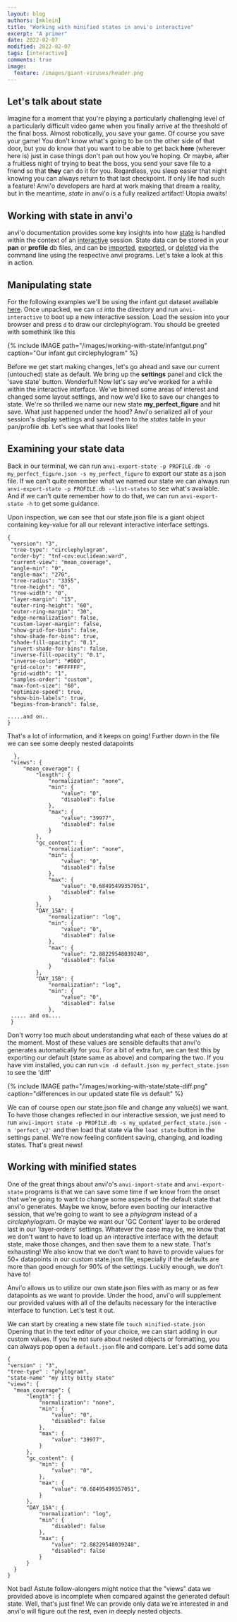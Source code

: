 ```yaml
---
layout: blog
authors: [mklein]
title: "Working with minified states in anvi'o interactive"
excerpt: "A primer"
date: 2022-02-07
modified: 2022-02-07
tags: [interactive]
comments: true
image:
  feature: /images/giant-viruses/header.png
---
```


## Let's talk about state

Imagine for a moment that you're playing a particularly challenging level of a particularly difficult video game when you finally arrive at the threshold of the final boss. Almost robotically, you save your game. Of course you save your game! You don't know what's going to be on the other side of that door, but you do know that you want to be able to get back __here__ (wherever here is) just in case things don't pan out how you're hoping. Or maybe, after a fruitless night of trying to beat the boss, you send your save file to a friend so that __they__ can do it for you. Regardless, you sleep easier that night knowing you can always return to that last checkpoint. If only life had such a feature! Anvi'o developers are hard at work making that dream a reality, but in the meantime, _state_ in anvi'o is a fully realized artifact! Utopia awaits!

## Working with state in anvi'o

anvi'o documentation provides some key insights into how [state](http://anvio.org/help/main/artifacts/state/) is handled within the context of an [interactive](http://anvio.org/help/main/artifacts/interactive/) session. State data can be stored in your __pan__ or __profile__ db files, and can be [imported](https://anvio.org/help/main/programs/anvi-import-state/), [exported](https://anvio.org/help/main/programs/anvi-export-state/), or [deleted](https://anvio.org/help/main/programs/anvi-delete-state/) via the command line using the respective anvi programs. Let's take a look at this in action. 

## Manipulating state

For the following examples we'll be using the infant gut dataset available [here](https://merenlab.org/tutorials/infant-gut/). Once unpacked, we can `cd` into the directory and run `anvi-interactive` to boot up a new interactive session. Load the session into your browser and press `d` to draw our circlephylogram. You should be greeted with somethink like this

{% include IMAGE path="/images/working-with-state/infantgut.png" caption="Our infant gut circlephylogram" %}

Before we get start making changes, let's go ahead and save our current (untouched) state as default. We bring up the __settings__ panel and click the 'save state' button. Wonderful! Now let's say we've worked for a while within the interactive interface. We've binned some areas of interest and changed some layout settings, and now we'd like to save our changes to state. We're so thrilled we name our new state __my_perfect_figure__ and hit save. What just happened under the hood? Anvi'o serialized all of your session's display settings and saved them to the _states_ table in your pan/profile db. Let's see what that looks like!

## Examining your state data

Back in our terminal, we can run `anvi-export-state -p PROFILE.db -o my_perfect_figure.json -s my_perfect_figure` to export our state as a json file. If we can't quite remember what we named our state we can always run `anvi-export-state -p PROFILE.db --list-states` to see what's available. And if we can't quite remember how to do that, we can run `anvi-export-state -h` to get some guidance. 

Upon inspection, we can see that our state.json file is a giant object containing key-value for all our relevant interactive interface settings. 

```
{
 "version": "3",
 "tree-type": "circlephylogram",
 "order-by": "tnf-cov:euclidean:ward",
 "current-view": "mean_coverage",
 "angle-min": "0",
 "angle-max": "270",
 "tree-radius": "3355",
 "tree-height": "0",
 "tree-width": "0",
 "layer-margin": "15",
 "outer-ring-height": "60",
 "outer-ring-margin": "30",
 "edge-normalization": false,
 "custom-layer-margin": false,
 "show-grid-for-bins": false,
 "show-shade-for-bins": true,
 "shade-fill-opacity": "0.1",
 "invert-shade-for-bins": false,
 "inverse-fill-opacity": "0.1",
 "inverse-color": "#000",
 "grid-color": "#FFFFFF",
 "grid-width": "1",
 "samples-order": "custom",
 "max-font-size": "60",
 "optimize-speed": true,
 "show-bin-labels": true,
 "begins-from-branch": false,

.....and on..
}  
```
That's a lot of information, and it keeps on going! Further down in the file we can see some deeply nested datapoints
```
  },
 "views": {
     "mean_coverage": {
         "length": {
             "normalization": "none",
             "min": {
                 "value": "0",
                 "disabled": false
             },
             "max": {
                 "value": "39977",
                 "disabled": false
             }
         },
         "gc_content": {
             "normalization": "none",
             "min": {
                 "value": "0",
                 "disabled": false
             },
             "max": {
                 "value": "0.68495499357051",
                 "disabled": false
             }
         },
         "DAY_15A": {
             "normalization": "log",
             "min": {
                 "value": "0",
                 "disabled": false
             },
             "max": {
                 "value": "2.88229548039248",
                 "disabled": false
             }
         },
         "DAY_15B": {
             "normalization": "log",
             "min": {
                 "value": "0",
                 "disabled": false
             },
 ..... and on....
 }
``` 
Don't worry too much about understanding what each of these values do at the moment. Most of these values are sensible defaults that anvi'o generates automatically for you. For a bit of extra fun, we can test this by exporting our default (state same as above) and comparing the two. If you have vim installed, you can run `vim -d default.json my_perfect_state.json` to see the 'diff'

{% include IMAGE path="/images/working-with-state/state-diff.png" caption="differences in our updated state file vs default" %}

We can of course open our state.json file and change any value(s) we want. To have those changes reflected in our interactive session, we just need to run `anvi-import state -p PROFILE.db -s my_updated_perfect_state.json -n 'perfect_v2'` and then load that state via the `load state` button in the settings panel. We're now feeling confident saving, changing, and loading states. That's great news!

## Working with minified states

One of the great things about anvi'o's `anvi-import-state` and `anvi-export-state` programs is that we can save some time if we know from the onset that we're going to want to change some aspects of the default state that anvi'o generates. Maybe we know, before even booting our interactive session, that we're going to want to see a _phylogram_ instead of a _circlephylogram_. Or maybe we want our 'GC Content' layer to be ordered last in our 'layer-orders' settings. Whatever the case may be, we know that we don't want to have to load up an interactive interface with the default state, make those changes, and then save them to a new state. That's exhausting! We also know that we don't want to have to provide values for 50+ datapoints in our custom state.json file, especially if the defaults are more than good enough for 90% of the settings. Luckily enough, we don't have to!

Anvi'o allows us to utilize our own state.json files with as many or as few datapoints as we want to provide. Under the hood, anvi'o will supplement our provided values with all of the defaults necessary for the interactive interface to function. Let's test it out. 

We can start by creating a new state file
`touch minified-state.json`
Opening that in the text editor of your choice, we can start adding in our custom values. If you're not sure about nested objects or formatting, you can always pop open a `default.json` file and compare. Let's add some data
```
{
"version" : "3",
"tree-type" : "phylogram",
"state-name" "my itty bitty state"
"views": {
  "mean_coverage": {
      "length": {
          "normalization": "none",
          "min": {
              "value": "0",
              "disabled": false
          },
          "max": {
              "value": "39977",
          }
      },
      "gc_content": {
          "min": {
              "value": "0",
          },
          "max": {
              "value": "0.68495499357051",
          }
      },
      "DAY_15A": {
          "normalization": "log",
          "min": {
              "disabled": false
          },
          "max": {
              "value": "2.88229548039248",
              "disabled": false
          }
      }
  }
}
```
Not bad! Astute follow-alongers might notice that the "views" data we provided above is incomplete when compared against the generated default state. Well, that's just fine! We can provide only data we're interested in and anvi'o will figure out the rest, even in deeply nested objects.  
